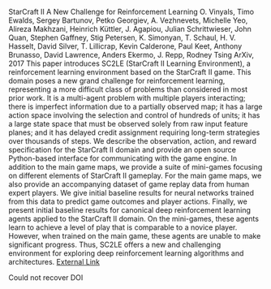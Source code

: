 StarCraft II A New Challenge for Reinforcement Learning
O. Vinyals, Timo Ewalds, Sergey Bartunov, Petko Georgiev, A. Vezhnevets, Michelle Yeo, Alireza Makhzani, Heinrich Küttler, J. Agapiou, Julian Schrittwieser, John Quan, Stephen Gaffney, Stig Petersen, K. Simonyan, T. Schaul, H. V. Hasselt, David Silver, T. Lillicrap, Kevin Calderone, Paul Keet, Anthony Brunasso, David Lawrence, Anders Ekermo, J. Repp, Rodney Tsing
ArXiv, 2017
This paper introduces SC2LE (StarCraft II Learning Environment), a reinforcement learning environment based on the StarCraft II game. This domain poses a new grand challenge for reinforcement learning, representing a more difficult class of problems than considered in most prior work. It is a multi-agent problem with multiple players interacting; there is imperfect information due to a partially observed map; it has a large action space involving the selection and control of hundreds of units; it has a large state space that must be observed solely from raw input feature planes; and it has delayed credit assignment requiring long-term strategies over thousands of steps. We describe the observation, action, and reward specification for the StarCraft II domain and provide an open source Python-based interface for communicating with the game engine. In addition to the main game maps, we provide a suite of mini-games focusing on different elements of StarCraft II gameplay. For the main game maps, we also provide an accompanying dataset of game replay data from human expert players. We give initial baseline results for neural networks trained from this data to predict game outcomes and player actions. Finally, we present initial baseline results for canonical deep reinforcement learning agents applied to the StarCraft II domain. On the mini-games, these agents learn to achieve a level of play that is comparable to a novice player. However, when trained on the main game, these agents are unable to make significant progress. Thus, SC2LE offers a new and challenging environment for exploring deep reinforcement learning algorithms and architectures.
[External Link](https://www.semanticscholar.org/paper/6127b8dc39497a2388a0fce2512595e0dcb7121b)

Could not recover DOI
